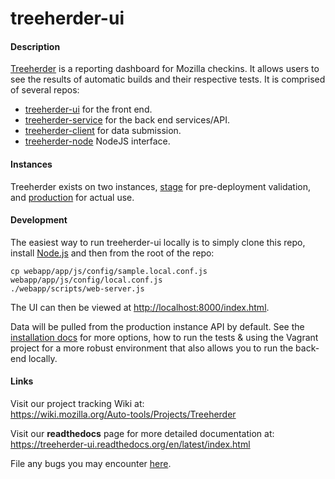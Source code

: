 treeherder-ui
=============

#### Description
[Treeherder](https://treeherder.mozilla.org) is a reporting dashboard for Mozilla checkins. It allows users to see the results of automatic builds and their respective tests. It is comprised of several repos:

* [treeherder-ui](https://github.com/mozilla/treeherder-ui) for the front end.
* [treeherder-service](https://github.com/mozilla/treeherder-service) for the back end services/API.
* [treeherder-client](https://github.com/mozilla/treeherder-client) for data submission.
* [treeherder-node](https://github.com/mozilla/treeherder-node) NodeJS interface.


#### Instances
Treeherder exists on two instances, [stage](https://treeherder.allizom.org) for pre-deployment validation, and [production](https://treeherder.mozilla.org) for actual use.


#### Development
The easiest way to run treeherder-ui locally is to simply clone this repo, install [Node.js](http://nodejs.org/download/) and then from the root of the repo:

```
cp webapp/app/js/config/sample.local.conf.js webapp/app/js/config/local.conf.js
./webapp/scripts/web-server.js
```

The UI can then be viewed at [http://localhost:8000/index.html](http://localhost:8000/index.html).

Data will be pulled from the production instance API by default. See the [installation docs](https://treeherder-ui.readthedocs.org/en/latest/installation.html) for more options, how to run the tests & using the Vagrant project for a more robust environment that also allows you to run the back-end locally.


#### Links

Visit our project tracking Wiki at:  
https://wiki.mozilla.org/Auto-tools/Projects/Treeherder

Visit our **readthedocs** page for more detailed documentation at:  
https://treeherder-ui.readthedocs.org/en/latest/index.html

File any bugs you may encounter [here](https://bugzilla.mozilla.org/enter_bug.cgi?product=Tree+Management&component=Treeherder).

